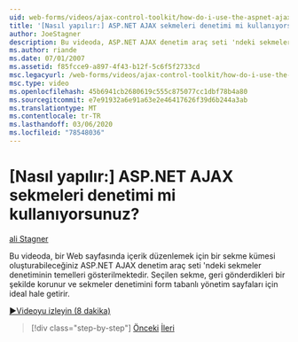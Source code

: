 ```yaml
---
uid: web-forms/videos/ajax-control-toolkit/how-do-i-use-the-aspnet-ajax-tabs-control
title: '[Nasıl yapılır:] ASP.NET AJAX sekmeleri denetimi mi kullanıyorsunuz? | Microsoft Docs'
author: JoeStagner
description: Bu videoda, ASP.NET AJAX denetim araç seti 'ndeki sekmeler denetiminin temelleri gösterilmektedir. Bu, üzerinde içerik düzenlemek için bir sekme kümesi oluşturabileceğiniz...
ms.author: riande
ms.date: 07/01/2007
ms.assetid: f85fcce9-a897-4f43-b12f-5c6f5f2733cd
msc.legacyurl: /web-forms/videos/ajax-control-toolkit/how-do-i-use-the-aspnet-ajax-tabs-control
msc.type: video
ms.openlocfilehash: 45b6941cb2680619c555c875077cc1dbf78b4a80
ms.sourcegitcommit: e7e91932a6e91a63e2e46417626f39d6b244a3ab
ms.translationtype: MT
ms.contentlocale: tr-TR
ms.lasthandoff: 03/06/2020
ms.locfileid: "78548036"
---
```

# <a name="how-do-i-use-the-aspnet-ajax-tabs-control"></a>[Nasıl yapılır:] ASP.NET AJAX sekmeleri denetimi mi kullanıyorsunuz?

[ali Stagner](https://github.com/JoeStagner)

Bu videoda, bir Web sayfasında içerik düzenlemek için bir sekme kümesi oluşturabileceğiniz ASP.NET AJAX denetim araç seti 'ndeki sekmeler denetiminin temelleri gösterilmektedir. Seçilen sekme, geri gönderdikleri bir şekilde korunur ve sekmeler denetimini form tabanlı yönetim sayfaları için ideal hale getirir.

[&#9654;Videoyu izleyin (8 dakika)](https://channel9.msdn.com/Blogs/ASP-NET-Site-Videos/how-do-i-use-the-aspnet-ajax-tabs-control)

> [!div class="step-by-step"]
> [Önceki](how-do-i-use-the-aspnet-ajax-resizablecontrol-extender.md)
> [İleri](how-do-i-use-the-aspnet-ajax-slideshow-extender.md)

